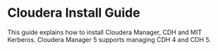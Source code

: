 # Cloudera Install Guide
This guide explains how to install Cloudera Manager, CDH and MIT Kerberos. Cloudera Manager 5 supports managing CDH 4 and CDH 5.

